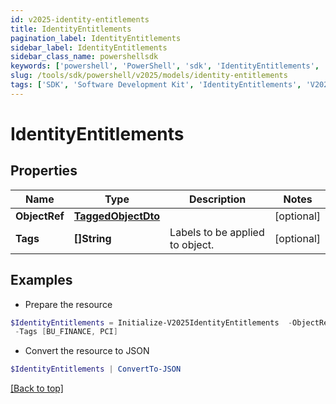 ```yaml
---
id: v2025-identity-entitlements
title: IdentityEntitlements
pagination_label: IdentityEntitlements
sidebar_label: IdentityEntitlements
sidebar_class_name: powershellsdk
keywords: ['powershell', 'PowerShell', 'sdk', 'IdentityEntitlements', 'V2025IdentityEntitlements'] 
slug: /tools/sdk/powershell/v2025/models/identity-entitlements
tags: ['SDK', 'Software Development Kit', 'IdentityEntitlements', 'V2025IdentityEntitlements']
---
```



# IdentityEntitlements

## Properties

Name | Type | Description | Notes
------------ | ------------- | ------------- | -------------
**ObjectRef** | [**TaggedObjectDto**](tagged-object-dto) |  | [optional] 
**Tags** | **[]String** | Labels to be applied to object. | [optional] 

## Examples

- Prepare the resource
```powershell
$IdentityEntitlements = Initialize-V2025IdentityEntitlements  -ObjectRef null `
 -Tags [BU_FINANCE, PCI]
```

- Convert the resource to JSON
```powershell
$IdentityEntitlements | ConvertTo-JSON
```


[[Back to top]](#) 

